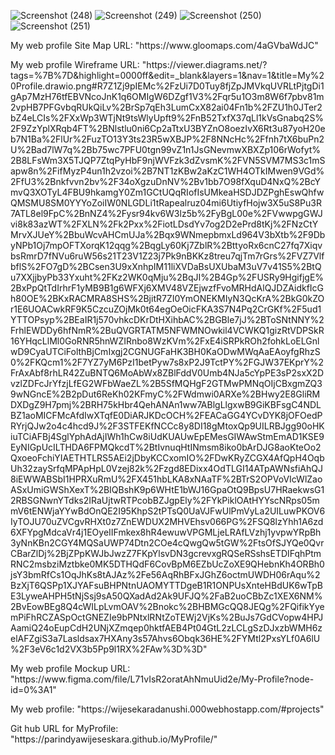 ![Screenshot (248)](https://user-images.githubusercontent.com/91965395/149190155-5a069dda-54e5-4708-b8c5-7acf77625b20.png)
![Screenshot (249)](https://user-images.githubusercontent.com/91965395/149190181-efbf44f6-02c9-4cce-906b-e895677b4ccb.png)
![Screenshot (250)](https://user-images.githubusercontent.com/91965395/149190209-244911a4-b981-4cfb-92c8-829774690601.png)
![Screenshot (251)](https://user-images.githubusercontent.com/91965395/149190227-2abc9c5d-5f7f-4b27-9c48-5166f2a643b9.png)

<p>My web profile Site Map URL: "https://www.gloomaps.com/4aGVbaWdJC"</p>
<p>My web profile Wireframe URL: "https://viewer.diagrams.net/?tags=%7B%7D&highlight=0000ff&edit=_blank&layers=1&nav=1&title=My%20Profile.drawio.png#R7Z1Zj9pIEMc%2FzUi7D0Tuy8fjZpJMVkqUVRLtPjtgDi1gAp7MzH76tfEBVNcoJnK1q6OMIgW6DZgf1V3%2Fqr5u1O3m8W6f7pbv81m2vpHB7PFGvbqRUkQiLv%2BrSp7qEh3LumCxX82ai04Fn1b%2FZU1h0JTer2bZ4eLCIs%2FXxWp3WTjNt9tsWlyUpft9%2FnB52TxfX37qLl1kVsGnabq2S%2F9ZzYplXRqb4FT%2BNlstlu0ni6Cp2aTtxU3BYZnO8oezIvX6Rt3u87yoH20eb7N1Ba%2FlUr%2FuzTO13Y3ts23R5wXBJP%2F8NNcHc%2Ffnh7tX6buPn2U%2Bad7lW7q%2Bb75wc7PFU0tgn99vZ1n1JsGNevmwXBXZp106rWofyt%2B8LFsWm3X5TJQP7ZtqPyHbF9njWVFzk3dZvsmK%2FVN5SVM7MS3c1mSapw8n%2FifMyzP4un1h2vzoi%2B7NT1zKBw2aKzC1WH4OTkIMwen9VGd%2FfU3%2Bnkfvvn2bv%2F34oXgzuDnNV%2Bv1bb7O98fXquD4NxQ%2BcYmvQ3XOTyL4FBU9hkamgY0Zm1GCtUQqRIofIsUMkeaHSDJDZPghEswQhfwQMSMU8SM0YYYoZoiIW0NLGDLi1tRapealruz04mi6UtiyfHojw3X5uS8Pu3R7ATL8el9FpC%2BnNZ4%2Fysr94kv6W3lz5b%2FyBgL00e%2FVwwpgGWJvi8k83azWT%2FXLN%2Fk2Pxx%2FiotLDsdYv7og2D2ePrd8tKj%2FNzCtYMrvXJUeY%2BbuWcvAHCmUJa%2Bqx9WNmepbmxLd964V3bXtb%2F9DbyNPb1Oj7mpOFTXorqK12qqg%2BqgLy60Kj7ZblR%2BttyoRx6cnC27fq7XiqvbsRmrD7fNVu6ruW56s21T23V1Z23j7Pk9nBKKz8treu7qjTm7rGrs%2FVZ7VlfbflS%2FO7gD%2BCsen3U9xXnhpIM11liXVDaBsUXUbaM3uV7v41S5%2BtQu7XXjjbyPb33Yxuht%2FKz2WK0qMju%2BqJI%2B4Gp%2FUSRy9HgifjgE%2BxPpQtTdIrhrF1yMB9B1g6WFXj6XMV48VZEjwzfFvoMRHdAlQJDZAidkfIcGh80OE%2BKxRACMRA8SHS%2BjitR7ZI0YmONEKMIyN3QcKrA%2BkG0kZOr1E6UOACwkRF9K5CzcuZOjMk0t64egOeOicFKA3S7N4Pq2CrGKf%2F5ud1YTTOPsyp%2BEaIR1j570vhkcDKrDtHXihbAC%2BGBle7jJ%2BToSNtNNY%2FrhlEWDDy6hfNmR%2BuQVGRTATM5NFWMNOwkil4VCWKQ1gizRtVDPSkR16YHqcLlMl0GoRNR5hnWZIRnbo8WzKVm%2FxE4iSRPkROh2fohkLoELGnlwD9CyaUTCiFolthBjCmIxgj2CGNUGFaHK3BH0KaODwMWqAaEAoyfgRhzS0%2FKQcm1%2F7YZ7yM6PzI1betPyw7s8xP2J9TctPY%2FGJW37EKprY%2FrAxAbf8rhLR42ZuBNTQ6MoAbWx8ZBlFddV0Umb4NJa5cYpPE3sP2sxX2DvzlZDFcJrYfzjLfEG2WFbWaeZL%2B5SfMQHgF2GTMwPMNqOIjCBxgmZQ39wNGncE%2B2pDut6ReKh02KFmyC%2FWdmwi0ARXe%2BHwy2E8GliRMDXDgZ9H7pmj%2BRH75kHbr4QehANAn1ww7ABlgLlgxwB9GiKBFsgC4NDLBZ1aoMICFMcAfdIwXTqfE0DiARJKDcOCH%2FEACaGG4YCvDYK8jOFOedPRYrjQJw2o4c4hcd9J%2F3STFEKfNCCc8y8DI18gMtoxQp9UILRBJgg90oHKiuTCiAFBj4SglYphAdAjIWh1hCw8iUdKUAUwEpEMesGIWAwStmEmAD1KSE9EyNIGpUcILTHDA6FPMQkcdT%2BtIvnuqHtINmsm8iko0bArDJG8aoKteOo2QxoeoFchiYIAETHTLRS5AEi2jDbyKCCxomIO%2FDwKRyZCGX4AfQpH4OqbUh32zaySrfqMPApHpL0Vzej82k%2Fzgd8EDixx4OdTLGI14ATpAWNsfiAhQJ8iEWWABSbI1HPRXuRmU%2FX451hbLKA8xNAaTF%2BTrS2OPVoVIcWlZaoASxUmiGWShXexT%2BIQBshK9p6WHtE1bWJ16GpaOtQ9BpsU7HRaekwsG12RBSGNwnYTdks2IRaUjtwRTPcobBZJgpEly%2FYkPiklOAtHYYscNRps05mmV6tENWjaYYwBdOnQE2I95KhpS2tPTsQ0UaVJFwUlPmVyLa2UILuwPKOV6IyTOJU70uZVCgvRHXt0z7ZnEWDUX2MHVEhsv066PG%2FSQ8lzYhh1A6zd6XFYpgMdcaVr4j1EOyeIIFmkex8hR4ewuwVPGMLjeLRAfLVzhj1yvpwYRpBh3yNnKBn2CGY4MQSaUWP74Dtn2COe4cQwgQw5tGW%2FtsOfSJYQe0QvrCBarZlDj%2BjZPpKWJbJwzZ7FKpYlsvDN3gcrevxgRQSeRSshsETDIFqhPtmRNC2msbziMztbke0MK5DTHQdF6CovBpM6EZbUcZoXE9QHebnKh4ORBh0jsY3bmRfCs1OqJhKs8tAJAz%2Fe56AqRhBFxJGhZ6octmUWDH06rAqu%2BzXjT6QSPp1XJYAFsuBHPNtnUAOMYTTDgeB1R1ONPUsXnteHBdUK6wTpBE3LyweAHPH5tNjSsj9sA50QXadAd2Ak9UFJQ%2FaB2uoCBbZc1XEX6NM%2BvEowBEg8Q4cWILpLvmOAV%2Bnokc%2BHBMGcQQ8JEQg%2FQifikYyemPiFhRCZASpOctGNEZIe9bPNtxlRNtZoTEWj2VjKs%2BuJs7GdCVopw4HPJAamiQ24oEupCdH2UNjXZmqep0hktfAEB4Pt04GtL2zLCLgSzDJxzbWMH6zelAFZgiS3a7Lasldsax7HXAny3s57Ahvs6Obqk36HE%2FYMtl2PxsYLf0A6lU%2F3eV6c1d2VX3b5Pp9l1RX%2FAw%3D%3D"</p>

<p>My web profile Mockup URL: "https://www.figma.com/file/L71vIsR2oratAhNmuUid2e/My-Profile?node-id=0%3A1"</p>
<p>My web profile: "https://wijesekaradanushi.000webhostapp.com/#projects"</p>
<p>Git hub URL for MyProfile: "https://parindyawijeseskara.github.io/MyProfile/"</p>




